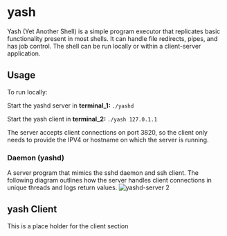 # yash
Yash (Yet Another Shell) is a simple program executor that replicates basic functionality present in most shells. It can handle file redirects, pipes, and has job control. The shell can be run locally or within a client-server application.

## Usage
To run locally:

Start the yashd server in **terminal_1:**
`
./yashd
`

Start the yash client in **terminal_2:**
`
./yash 127.0.1.1
`

The server accepts client connections on port 3820, so the client only needs to provide the IPV4 or hostname on which the server is running. 

### Daemon (yashd)
A server program that mimics the sshd daemon and ssh client. 
The following diagram outlines how the server handles client connections in unique threads and logs return values. 
![yashd-server 2](https://github.com/user-attachments/assets/fb24d3bb-007a-4ae8-9a3c-67e5d0de9cc9)

## yash Client

This is a place holder for the client section
